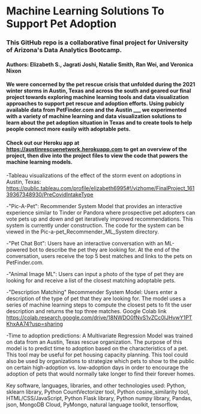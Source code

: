 # Machine Learning Solutions To Support Pet Adoption

### This GitHub repo is a collaborative final project for University of Arizona's Data Analytics Bootcamp.
#### Authors: Elizabeth S., Jagrati Joshi, Natalie Smith, Ran Wei, and Veronica Nixon

#### We were concerned by the pet rescue crisis that unfolded during the 2021 winter storms in Austin, Texas and across the south and geared our final project towards exploring machine learning tools and data visualization approaches to support pet rescue and adoption efforts. Using pubicly available data from PetFinder.com and the Austin ___ we experimented with a variety of machine learning and data visualization solutions to learn about the pet adoption situation in Texas and to create tools to help people connect more easily with adoptable pets.

#### Check out our Heroku app at https://austinrescuenetwork.herokuapp.com to get an overview of the project, then dive into the project files to view the code that powers the machine learning models.

-Tableau visualizations of the effect of the storm event on adoptions in Austin, Texas:  https://public.tableau.com/profile/elizabeth6995#!/vizhome/FinalProject_16139367348930/PreCovidIntakeType

-"Pic-A-Pet": Recommender System Model that provides an interactive experience similar to Tinder or Pandora where prospective pet adopters can vote pets up and down and get iteratively improved recommendations. This system is currently under construction. The code for the system can be viewed in the Pic-a-pet_Recommender_ML_System directory.

-"Pet Chat Bot": Users have an interactive conversation with an ML-powered bot to describe the pet they are looking for. At the end of the conversation, users receive the top 5 best matches and links to the pets on PetFinder.com.

-"Animal Image ML": Users can input a photo of the type of pet they are looking for and receive a list of the closest matching adoptable pets.

-"Description Matching" Recommender System Model: Users enter a description of the type of pet that they are looking for. The model uses a series of machine learning steps to compute the closest pets to fit the user description and returns the top three matches. Google Colab link https://colab.research.google.com/drive/18NWDO0fNvS1vZCc0lJHvwY1PTKhxAA74?usp=sharing
 
-Time to adoption predictions: A Multivariate Regression Model was trained on data from an Austin, Texas rescue organization. The purpose of this model is to predict time to adoption based on the characteristics of a pet. This tool may be useful for pet housing capacity planning. This tool could also be used by organizations to strategize which pets to show to the public on certain high-adoption vs. low-adoption days in order to encourage the adoption of pets that would normally take longer to find their forever homes.

Key software, languages, libraries, and other technologies used: Python, sklearn library, Python CountVectorizer tool, Python cosine_similarity tool, HTML/CSS/JavaScript, Python Flask library, Python numpy library, Pandas, json, MongoDB Cloud, PyMongo, natural language toolkit, tensorflow, 
